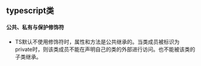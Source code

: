 ## typescript类

#### 公共、私有与保护修饰符

- TS默认不使用修饰符时，属性和方法是公共继承的。当类成员被标识为private时，则该类成员不能在声明自己的类的外部进行访问。也不能被该类的子类继承。

